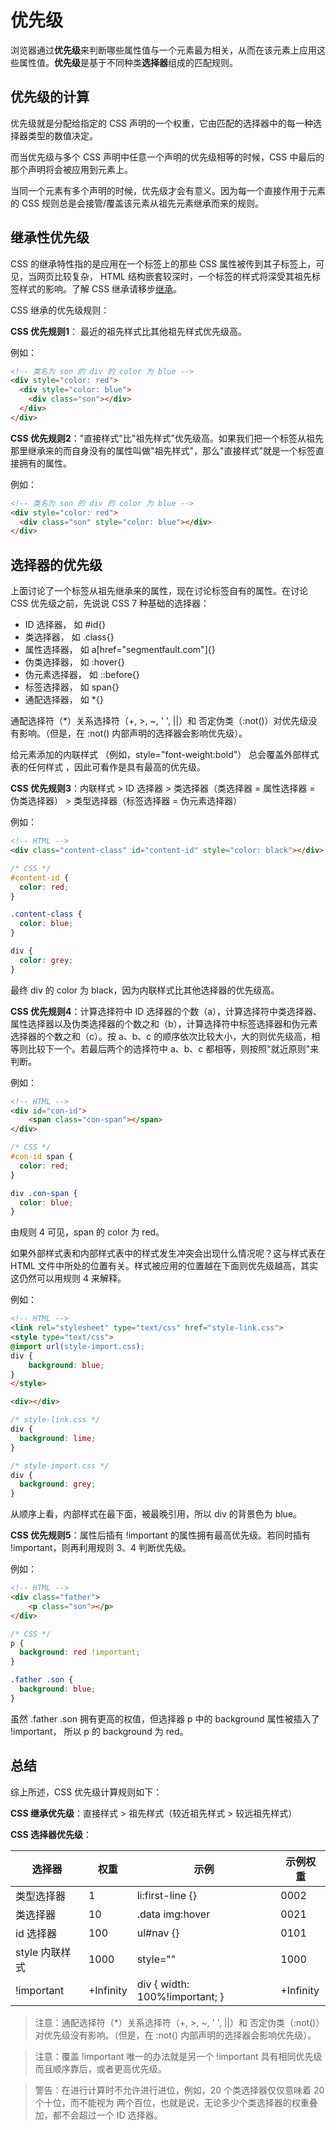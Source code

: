 # 优先级

浏览器通过**优先级**来判断哪些属性值与一个元素最为相关，从而在该元素上应用这些属性值。**优先级**是基于不同种类**选择器**组成的匹配规则。

## 优先级的计算

优先级就是分配给指定的 CSS 声明的一个权重，它由匹配的选择器中的每一种选择器类型的数值决定。

而当优先级与多个 CSS 声明中任意一个声明的优先级相等的时候，CSS 中最后的那个声明将会被应用到元素上。

当同一个元素有多个声明的时候，优先级才会有意义。因为每一个直接作用于元素的 CSS 规则总是会接管/覆盖该元素从祖先元素继承而来的规则。

## 继承性优先级

CSS 的继承特性指的是应用在一个标签上的那些 CSS 属性被传到其子标签上，可见，当网页比较复杂， HTML 结构嵌套较深时，一个标签的样式将深受其祖先标签样式的影响。了解 CSS 继承请移步[继承](https://github.com/JofunLiang/css-key-concepts/blob/master/%E7%BB%A7%E6%89%BF.md)。

CSS 继承的优先级规则：

**CSS 优先规则1**： 最近的祖先样式比其他祖先样式优先级高。

例如：
```html
<!-- 类名为 son 的 div 的 color 为 blue -->
<div style="color: red">
  <div style="color: blue">
    <div class="son"></div>
  </div>
</div>
```

**CSS 优先规则2**："直接样式"比"祖先样式"优先级高。如果我们把一个标签从祖先那里继承来的而自身没有的属性叫做"祖先样式"，那么"直接样式"就是一个标签直接拥有的属性。

例如：
```html
<!-- 类名为 son 的 div 的 color 为 blue -->
<div style="color: red">
  <div class="son" style="color: blue"></div>
</div>
```

## 选择器的优先级

上面讨论了一个标签从祖先继承来的属性，现在讨论标签自有的属性。在讨论 CSS 优先级之前，先说说 CSS 7 种基础的选择器：
* ID 选择器， 如 #id{}
* 类选择器， 如 .class{}
* 属性选择器， 如 a[href="segmentfault.com"]{}
* 伪类选择器， 如 :hover{}
* 伪元素选择器， 如 ::before{}
* 标签选择器， 如 span{}
* 通配选择器， 如 *{}

通配选择符（*）关系选择符（+, >, ~, ' ', ||）和 否定伪类（:not()）对优先级没有影响。（但是，在 :not() 内部声明的选择器会影响优先级）。

给元素添加的内联样式 （例如，style="font-weight:bold"） 总会覆盖外部样式表的任何样式 ，因此可看作是具有最高的优先级。

**CSS 优先规则3**：内联样式 > ID 选择器 > 类选择器（类选择器 = 属性选择器 = 伪类选择器） > 类型选择器（标签选择器 = 伪元素选择器）

例如：
```html
<!-- HTML -->
<div class="content-class" id="content-id" style="color: black"></div>
```
```css
/* CSS */
#content-id {
  color: red;
}

.content-class {
  color: blue;
}

div {
  color: grey;
}
```
最终 div 的 color 为 black，因为内联样式比其他选择器的优先级高。

**CSS 优先规则4**：计算选择符中 ID 选择器的个数（a），计算选择符中类选择器、属性选择器以及伪类选择器的个数之和（b），计算选择符中标签选择器和伪元素选择器的个数之和（c）。按 a、b、c 的顺序依次比较大小，大的则优先级高，相等则比较下一个。若最后两个的选择符中 a、b、c 都相等，则按照"就近原则"来判断。

例如：
```html
<!-- HTML -->
<div id="con-id">
    <span class="con-span"></span>
</div>
```
```css
/* CSS */
#con-id span {
  color: red;
}

div .con-span {
  color: blue;
}
```
由规则 4 可见，span 的 color 为 red。

如果外部样式表和内部样式表中的样式发生冲突会出现什么情况呢？这与样式表在 HTML 文件中所处的位置有关。样式被应用的位置越在下面则优先级越高，其实这仍然可以用规则 4 来解释。

例如：
```html
<!-- HTML -->
<link rel="stylesheet" type="text/css" href="style-link.css">
<style type="text/css">
@import url(style-import.css); 
div {
    background: blue;
}
</style>

<div></div>
```
```css
/* style-link.css */
div {
  background: lime;
}

/* style-import.css */
div {
  background: grey;
}
```
从顺序上看，内部样式在最下面，被最晚引用，所以 div 的背景色为 blue。

**CSS 优先规则5**：属性后插有 !important 的属性拥有最高优先级。若同时插有 !important，则再利用规则 3、4 判断优先级。

例如：
```html
<!-- HTML -->
<div class="father">
    <p class="son"></p>
</div>
```
```css
/* CSS */
p {
  background: red !important;
}

.father .son {
  background: blue;
}
```
虽然 .father .son 拥有更高的权值，但选择器 p 中的 background 属性被插入了 !important， 所以 p 的 background 为 red。

## 总结

综上所述，CSS 优先级计算规则如下：

**CSS 继承优先级**：直接样式 > 祖先样式（较近祖先样式 > 较远祖先样式）

**CSS 选择器优先级**：

选择器 | 权重 | 示例 | 示例权重
-|-|-|-
类型选择器 | 1 | li:first-line {} | 0002
类选择器 | 10 | .data img:hover | 0021
id 选择器 | 100 | ul#nav {} | 0101
style 内联样式 | 1000 | style="" | 1000
!important | +Infinity | div { width: 100%!important; } | +Infinity

>注意：通配选择符（*）关系选择符（+, >, ~, ' ', ||）和 否定伪类（:not()）对优先级没有影响。（但是，在 :not() 内部声明的选择器会影响优先级）。

>注意：覆盖 !important 唯一的办法就是另一个 !important 具有相同优先级而且顺序靠后，或者更高优先级。

>警告：在进行计算时不允许进行进位，例如，20 个类选择器仅仅意味着 20 个十位，而不能视为 两个百位，也就是说，无论多少个类选择器的权重叠加，都不会超过一个 ID 选择器。